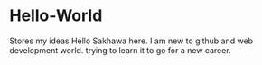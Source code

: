 # Hello-World
Stores my ideas
Hello Sakhawa here. I am new to github and web development world.  trying to learn it to go for a new career.
